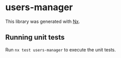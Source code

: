 # users-manager

This library was generated with [Nx](https://nx.dev).

## Running unit tests

Run `nx test users-manager` to execute the unit tests.
